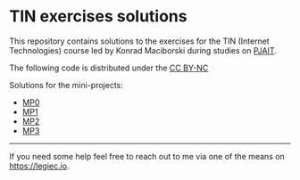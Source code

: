 # TIN exercises solutions
This repository contains solutions to the exercises for the TIN (Internet Technologies) course led by Konrad Maciborski during studies on [PJAIT](https://www.pja.edu.pl/en/).

The following code is distributed under the [CC BY-NC](./LICENSE.md)

Solutions for the mini-projects:
* [MP0](https://github.com/bibixx/pjatk-TIN/tree/mp0)
* [MP1](https://github.com/bibixx/pjatk-TIN/tree/mp1)
* [MP2](https://github.com/bibixx/pjatk-TIN/tree/mp2)
* [MP3](https://github.com/bibixx/pjatk-TIN/tree/mp3)

---

If you need some help feel free to reach out to me via one of the means on https://legiec.io.
